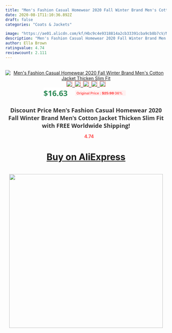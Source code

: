 ```yaml
---
title: "Men's Fashion Casual Homewear 2020 Fall Winter Brand Men's Cotton Jacket Thicken Slim Fit"
date: 2020-08-1T11:10:36.892Z
draft: false
categories: "Coats & Jackets"

image: "https://ae01.alicdn.com/kf/Hbc9c4e9318814a2cb33391cba9cb8b7cV/Men-s-Fashion-Casual-Homewear-2020-Fall-Winter-Brand-Men-s-Cotton-Jacket-Thicken-Slim-Fit.jpg"
description: "Men's Fashion Casual Homewear 2020 Fall Winter Brand Men's Cotton Jacket Thicken Slim Fit"
author: Ella Brown
ratingvalue: 4.74
reviewcount: 2.111
---
```

<br>
<div style="text-align: center;">
<a href="https://s.click.aliexpress.com/e/_9xEOY9" target="_blank" rel="nofollow noopener noreferrer"><img alt="Men's Fashion Casual Homewear 2020 Fall Winter Brand Men's Cotton Jacket Thicken Slim Fit" class="magnifier-image" src="https://ae01.alicdn.com/kf/Hbc9c4e9318814a2cb33391cba9cb8b7cV/Men-s-Fashion-Casual-Homewear-2020-Fall-Winter-Brand-Men-s-Cotton-Jacket-Thicken-Slim-Fit.jpg_640x640.jpg">
<br>
<img style="border:1px solid salmon" src="https://ae01.alicdn.com/kf/Hbc9c4e9318814a2cb33391cba9cb8b7cV/Men-s-Fashion-Casual-Homewear-2020-Fall-Winter-Brand-Men-s-Cotton-Jacket-Thicken-Slim-Fit.jpg_120x120.jpg">&nbsp;&nbsp;<img style="border:1px solid salmon" src="https://ae01.alicdn.com/kf/H1ad864e9a5a5448fa3d25163a23e277c8/Men-s-Fashion-Casual-Homewear-2020-Fall-Winter-Brand-Men-s-Cotton-Jacket-Thicken-Slim-Fit.jpg_120x120.jpg">&nbsp;&nbsp;<img style="border:1px solid salmon" src="https://ae01.alicdn.com/kf/H48b6da6d4e10456c87bc060f9976ea51m/Men-s-Fashion-Casual-Homewear-2020-Fall-Winter-Brand-Men-s-Cotton-Jacket-Thicken-Slim-Fit.jpg_120x120.jpg">&nbsp;&nbsp;<img style="border:1px solid salmon" src="https://ae01.alicdn.com/kf/H871cdee21e3f478cb834ecf3e316fed0q/Men-s-Fashion-Casual-Homewear-2020-Fall-Winter-Brand-Men-s-Cotton-Jacket-Thicken-Slim-Fit.jpg_120x120.jpg">&nbsp;&nbsp;<img style="border:1px solid salmon" src="https://ae01.alicdn.com/kf/Hd506ca5092754d04b8cc3eabe9872ff53/Men-s-Fashion-Casual-Homewear-2020-Fall-Winter-Brand-Men-s-Cotton-Jacket-Thicken-Slim-Fit.jpg_120x120.jpg"></a></div><br0>
<div style="text-align: center;"><span style="background-color: white; border: 0px; box-sizing: border-box; color: seagreen; display: inline-block; font-family: &quot;open sans&quot; , &quot;arial&quot; , &quot;helvetica&quot; , sans-serif , &quot;heiti&quot;; font-size: 24px; font-stretch: inherit; font-weight: 700; line-height: inherit; margin: 0px 10px 0px 0px; padding: 0px; vertical-align: middle;">$16.63 </span>
<span style="background: rgb(255 , 241 , 241); border-radius: 3px; border: 0px; box-sizing: border-box; color: #ff4747; display: inline-block; font-family: inherit; font-size: 12px; font-stretch: inherit; font-style: inherit; font-variant: inherit; font-weight: 600; line-height: inherit; margin: 0px; padding: 2px 5px; transform: scale(0.9); vertical-align: middle;">Original Price : <b style="text-decoration: line-through;">$25.98 </b> 36%&nbsp;&nbsp;</span></div>
<h1 style="color: #333333; display: inline-block; font-family: &quot;open sans&quot; , &quot;arial&quot; , &quot;helvetica&quot; , sans-serif , &quot;heiti&quot;; font-size: 18px; font-stretch: inherit; font-weight: 700; text-align: center;">Discount Price Men's Fashion Casual Homewear 2020 Fall Winter Brand Men's Cotton Jacket Thicken Slim Fit with FREE Worldwide Shipping!</h1>
<div style="color: #ff4747; text-align: center;">
<img src="https://4.bp.blogspot.com/-M0ZcTcb-5uY/XleCXlxnR4I/AAAAAAAAAEc/OrjgMkXV1oMQFaCRZj5HQwOCBcu3w1FegCPcBGAYYCw/s1600/star.png" style="height: 15px;">&nbsp;<b>4.74</b></div>
<div class="button_cont" align="center"><a class="buynow_a" href="https://s.click.aliexpress.com/e/_9xEOY9" target="_blank" rel="nofollow noopener noreferrer"><H1>Buy on AliExpress</H1></a></div><br>
<div class="separator" style="clear: both; text-align: center;">
<img src="https://lh3.googleusercontent.com/-pTy5HemUv9M/XlePHvY0dAI/AAAAAAAAAE4/0nX5iRUoIWY8eMW9Dpxeirr157OZliDIgCLcBGAsYHQ/s1600/badge.gif" width="480">
</div>

